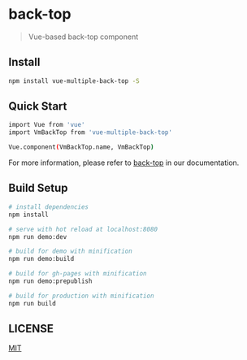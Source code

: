 # back-top

> Vue-based back-top component

## Install

```bash
npm install vue-multiple-back-top -S
```

## Quick Start

```bash
import Vue from 'vue'
import VmBackTop from 'vue-multiple-back-top'

Vue.component(VmBackTop.name, VmBackTop)
```

For more information, please refer to [back-top](http://vue-multiple.github.io/back-top) in our documentation.

## Build Setup

``` bash
# install dependencies
npm install

# serve with hot reload at localhost:8080
npm run demo:dev

# build for demo with minification
npm run demo:build

# build for gh-pages with minification
npm run demo:prepublish

# build for production with minification
npm run build
```

## LICENSE

[MIT](http://opensource.org/licenses/MIT)
